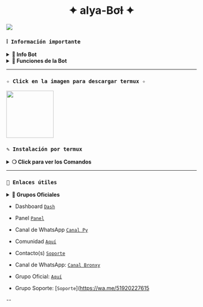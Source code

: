 <h1 align="center">✦ alya-Bσƚ ✦</h1>

 <img src= "https://qu.ax/Sbcpa.jpg">
    </p>

### **`❕️ Información importante`**

<details>
 <summary><b> 🧁 Info Bot</b></summary>

* Este proyecto **no está afiliado de ninguna manera** con `WhatsApp`, `Inc. WhatsApp` es una marca registrada de `WhatsApp LLC`, y este bot es un **desarrollo independiente** que **no tiene ninguna relación oficial con la compañía**.
</details>

<details>
 <summary><b> 🍰 Funciones de la Bot</b></summary>

> Bot en desarrollo si presenta alguna falla reportar al creador para darle una solución óptima.

- [x] Interacción con voz y texto
- [x] Configuración de grupo
- [x] antidelete, antilink, antispam, etc
- [x] Bienvenida personalizada
- [x] Juegos, tictactoe, mate, etc
- [x] Chatbot (simsimi)
- [x] Chatbot (autoresponder)
- [x] Crear sticker de image/video/gif/url
- [x] SubBot (Jadibot)
- [x]    Buscador Google
- [x] Juego RPG
- [x] Personalizar imagen del menú
- [x] Descarga de música y video De YT
- [ ] Otros

</details>

---

### **`✧ Click en la imagen para descargar termux ✧`**
<a
href="https://www.mediafire.com/file/llugt4zgj7g3n3u/com.termux_1020.apk/file"><img src="https://qu.ax/finc.jpg" height="125px"></a> 

### **`✎ Instalación por termux`**

<details>
 <summary><b> ❍ Click para ver los Comandos </b></summary>

### **❀ Instalación manual por termux**
> Nota: Copie y pegue los comandos en termux uno por uno.
```bash
termux-setup-storage
```

```bash
apt update && apt upgrade && pkg install -y git nodejs ffmpeg imagemagick yarn
```

```bash
git clone https://github.com/mysticclub/Alya-ofc && cd Alya-ofc
```

```bash
yarn install
```

```bash
npm install
```

```bash
npm update
```

```bash
npm start
```

> Si aparece (Y/I/N/O/D/Z) [default=N] ? use la letra "y" + "ENTER" para continuar con la instalación

### **🜸 Activar en caso de detenerse en termux**

> Si después de instalar el bot en Termux se detiene (pantalla en blanco, pérdida de conexión a Internet, reinicio del dispositivo), sigue estos pasos:

❒ Abre Termux y navega al directorio del bot:
   
   ```bash
    cd Alya-ofc
   ```

❒ Inicia el bot nuevamente:
  
   ```bash
    npm start
   ```



</details>

---
### **`🔗 Enlaces útiles`**

<details>
 <summary><b> 🍭 Grupos Oficiales </b></summary>

 * Canal Oficial  [`¡Click aquí!`](https://whatsapp.com/channel/0029Vaz6RTR0LKZIKwudX32x)
* Grupo Oficial [`¡Click aquí!`](https://chat.whatsapp.com/DOZXfAktnNzFeIfVDvyYIn)
* Comunidad Oficial [`¡Click aquí!`](https://chat.whatsapp.com/E306o0iqonT4B2GMgoP2vr)
</details>

* Dashboard  [`Dash`](https://dahs.hostingpy.shop)
* Panel [`Panel`](https://panel.hostingpy.shop)
* Canal de WhatsApp [`Canal Py`](https://whatsapp.com/channel/0029Vaz6RTR0LKZIKwudX32x)
* Comunidad  [`Aquí`](https://chat.whatsapp.com/E306o0iqonT4B2GMgoP2vr)
* Contacto(s) [`Soporte`](https://wa.me/51920227615)



* Canal de WhatsApp: [`Canal Bronxy`](https://whatsapp.com/channel/0029Vaz6RTR0LKZIKwudX32x)
* Grupo Oficial: [`Aquí`](https://chat.whatsapp.com/DOZXfAktnNzFeIfVDvyYIn)
* Grupo Soporte: [`Soporte`](https://wa.me/51920227615 

</details>

--